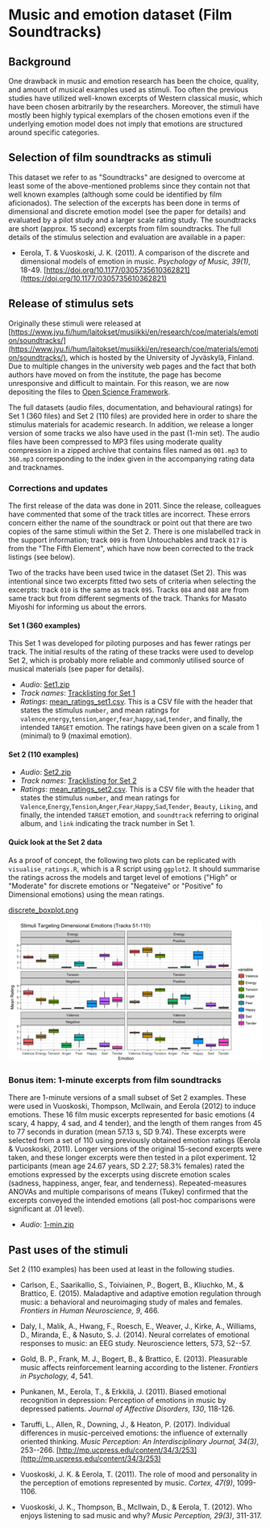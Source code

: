 # Music and emotion dataset (Film Soundtracks)

## Background

One drawback in music and emotion research has been the choice, quality, and amount of musical examples used as stimuli. Too often the previous studies have utilized well-known excerpts of Western classical music, which have been chosen arbitrarily by the researchers. Moreover, the stimuli have mostly been highly typical exemplars of the chosen emotions even if the underlying emotion model does not imply that emotions are structured around specific categories.

## Selection of film soundtracks as stimuli

This dataset we refer to as "Soundtracks" are designed to overcome at least some of the above-mentioned problems since they contain not that well known examples (although some could be identified by film aficionados). The selection of the excerpts has been done in terms of dimensional and discrete emotion model (see the paper for details) and evaluated by a pilot study and a larger scale rating study. The soundtracks are short (approx. 15 second) excerpts from film soundtracks. The full details of the stimulus selection and evaluation are available in a paper:

* Eerola, T. & Vuoskoski, J. K. (2011). A comparison of the discrete and dimensional models of emotion in music. _Psychology of Music, 39(1)_, 18-49.
[https://doi.org/10.1177/0305735610362821](https://doi.org/10.1177/0305735610362821)

## Release of stimulus sets

Originally these stimuli were released at [https://www.jyu.fi/hum/laitokset/musiikki/en/research/coe/materials/emotion/soundtracks/](https://www.jyu.fi/hum/laitokset/musiikki/en/research/coe/materials/emotion/soundtracks/), which is hosted by the University of Jyväskylä, Finland. Due to multiple changes in the university web pages and the fact that both authors have moved on from the institute, the page has become unresponsive and difficult to maintain. For this reason, we are now depositing the files to [Open Science Framework](https://osf.io).

The full datasets (audio files, documentation, and behavioural ratings) for Set 1 (360 files) and Set 2 (110 files) are provided here in order to share the stimulus materials for academic research. In addition, we release a longer version of some tracks we also have used in the past (1-min set). The audio files have been compressed to MP3 files using moderate quality compression in a zipped archive that contains files named as `001.mp3` to `360.mp3` corresponding to the index given in the accompanying rating data and tracknames. 

### Corrections and updates

The first release of the data was done in 2011. Since the release, colleagues have commented that some of the track titles are incorrect. These errors concern either the name of the soundtrack or point out that there are two copies of the same stimuli within the Set 2. There is one mislabelled track in the support information; track `009` is from Untouchables and track `017` is from the "The Fifth Element", which have now been corrected to the track listings (see below). 

Two of the tracks have been used twice in the dataset (Set 2). This was intentional since two excerpts fitted two sets of criteria when selecting the excerpts: track `010` is the same as track `095`. Tracks `084` and `088` are from same track but from different segments of the track. Thanks for Masato Miyoshi for informing us about the errors.

#### Set 1 (360 examples)

This Set 1 was developed for piloting purposes and has fewer ratings per track. The initial results of the rating of these tracks were used to develop Set 2, which is probably more reliable and commonly utilised source of musical materials (see paper for details).

* *Audio*: [Set1.zip](Set1.zip)
* *Track names*: [Tracklisting for Set 1](set1_tracklist.md)
* *Ratings*: [mean_ratings_set1.csv](mean_ratings_set1.csv). This is a CSV file with the header that states the stimulus `number`, and mean ratings for `valence`,`energy`,`tension`,`anger`,`fear`,`happy`,`sad`,`tender`, and finally, the intended `TARGET` emotion. The ratings have been given on a scale from 1 (minimal) to 9 (maximal emotion).

#### Set 2 (110 examples)

* *Audio*: [Set2.zip](Set2.zip)
* *Track names*: [Tracklisting for Set 2](set2_tracklist.md)
* *Ratings*: [mean_ratings_set2.csv](mean_ratings_set2.csv). This is a CSV file with the header that states the stimulus `number`, and mean ratings for `Valence`,`Energy`,`Tension`,`Anger`,`Fear`,`Happy`,`Sad`,`Tender`, `Beauty`, `Liking`, and finally, the intended `TARGET` emotion, and `soundtrack` referring to original album, and `link` indicating the track number in Set 1.

#### Quick look at the Set 2 data

As a proof of concept, the following two plots can be replicated with `visualise_ratings.R`, which is a R script using `ggplot2`. It should summarise the ratings across the models and target level of emotions ("High" or "Moderate" for discrete emotions or "Negateive" or "Positive" fo Dimensional emotions) using the mean ratings.

[discrete_boxplot.png](discrete_boxplot.png)

![dimensional_boxplot.png](dimensional_boxplot.png)


### Bonus item: 1-minute excerpts from film soundtracks

There are 1-minute versions of a small subset of Set 2 examples. These were used in Vuoskoski, Thompson, McIlwain, and Eerola (2012) to induce emotions. These 16 film music excerpts represented for basic emotions (4 scary, 4 happy, 4 sad, and 4 tender), and the length of them ranges from 45 to 77 seconds in duration (mean 57.13 s, SD 9.74). These excerpts were selected from a set of 110 using previously obtained emotion ratings (Eerola & Vuoskoski, 2011). Longer versions of the original 15-second excerpts were taken, and these longer excerpts were then tested in a pilot experiment. 12 participants (mean age 24.67 years, SD 2.27; 58.3% females) rated the emotions expressed by the excerpts using discrete emotion scales (sadness, happiness, anger, fear, and tenderness). Repeated-measures ANOVAs and multiple comparisons of means (Tukey) confirmed that the excerpts conveyed the intended emotions (all post-hoc comparisons were significant at .01 level). 

* *Audio*: [1-min.zip](1-min.zip)


## Past uses of the stimuli

Set 2 (110 examples) has been used at least in the following studies.


* Carlson, E., Saarikallio, S., Toiviainen, P., Bogert, B., Kliuchko, M., & Brattico, E. (2015). Maladaptive and adaptive emotion regulation through music: a behavioral and neuroimaging study of males and females. _Frontiers in Human Neuroscience, 9_, 466.

* Daly, I., Malik, A., Hwang, F., Roesch, E., Weaver, J., Kirke, A., Williams, D., Miranda, E., & Nasuto, S. J. (2014). Neural correlates of emotional responses to music: an EEG study. Neuroscience letters, 573, 52--57.
* Gold, B. P., Frank, M. J., Bogert, B., & Brattico, E. (2013). Pleasurable music affects reinforcement learning according to the listener. _Frontiers in Psychology, 4_, 541.

* Punkanen, M., Eerola, T., & Erkkilä, J. (2011). Biased emotional recognition in depression: Perception of emotions in music by depressed patients. _Journal of Affective Disorders, 130_, 118-126.

* Taruffi, L., Allen, R., Downing, J., & Heaton, P. (2017). Individual differences in music-perceived emotions: the influence of externally oriented thinking. _Music Perception: An Interdisciplinary Journal, 34(3)_, 253--266. [http://mp.ucpress.edu/content/34/3/253](http://mp.ucpress.edu/content/34/3/253)

* Vuoskoski, J. K. & Eerola, T. (2011). The role of mood and personality in the perception of emotions represented by music. _Cortex, 47(9)_, 1099-1106.

* Vuoskoski, J. K., Thompson, B., McIlwain, D., & Eerola, T. (2012). Who enjoys listening to sad music and why? _Music Perception, 29(3)_, 311-317. 

